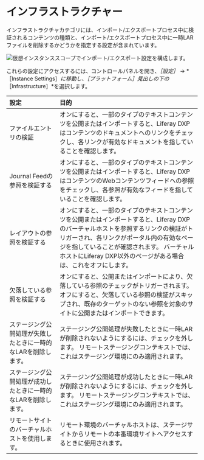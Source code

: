 # インフラストラクチャー

インフラストラクチャカテゴリには、インポート/エクスポートプロセス中に検証されるコンテンツの種類と、インポート/エクスポートプロセス中に一時LARファイルを削除するかどうかを指定する設定が含まれています。

![仮想インスタンススコープでインポート/エクスポート設定を構成します。](./infrastructure/images/01.png)

これらの設定にアクセスするには、コントロールパネルを開き、*［設定］* &rarr; *［Instance Settings］*に移動し、［プラットフォーム］見出しの下の*［Infrastructure］*を選択します。

| 設定                               | 目的                                                                                                                                                         |
|:-------------------------------- |:---------------------------------------------------------------------------------------------------------------------------------------------------------- |
| ファイルエントリの検証                      | オンにすると、一部のタイプのテキストコンテンツを公開またはインポートすると、Liferay DXPはコンテンツのドキュメントへのリンクをチェックし、各リンクが有効なドキュメントを指していることを確認します。                                                    |
| Journal Feedの参照を検証する             | オンにすると、一部のタイプのテキストコンテンツを公開またはインポートすると、Liferay DXPはコンテンツのWebコンテンツフィードへの参照をチェックし、各参照が有効なフィードを指していることを確認します。                                                  |
| レイアウトの参照を検証する                    | オンにすると、一部のタイプのテキストコンテンツを公開またはインポートすると、Liferay DXPのバーチャルホストを参照するリンクの検証がトリガーされ、各リンクがポータル内の有効なページを指していることが確認されます。 バーチャルホストにLiferay DXP以外のページがある場合は、これをオフにします。 |
| 欠落している参照を検証する                    | オンにすると、公開またはインポートにより、欠落している参照のチェックがトリガーされます。 オフにすると、欠落している参照の検証がスキップされ、既存のターゲットのない参照を対象のサイトに公開またはインポートできます。                                                |
| ステージング公開処理が失敗したときに一時的なLARを削除します。 | ステージング公開処理が失敗したときに一時LARが削除されないようにするには、チェックを外します。 リモートステージングコンテキストでは、これはステージング環境にのみ適用されます。                                                                  |
| ステージング公開処理が成功したときに一時的なLARを削除します。 | ステージング公開処理が成功したときに一時LARが削除されないようにするには、チェックを外します。 リモートステージングコンテキストでは、これはステージング環境にのみ適用されます。                                                                  |
| リモートサイトのバーチャルホストを使用します。          | リモート環境のバーチャルホストは、ステージサイトからリモートの本番環境サイトへアクセスするときに使用されます。                                                                                                    |